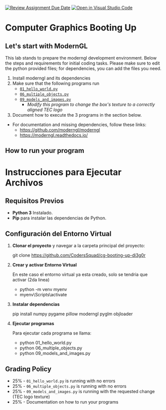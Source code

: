 [![Review Assignment Due Date](https://classroom.github.com/assets/deadline-readme-button-22041afd0340ce965d47ae6ef1cefeee28c7c493a6346c4f15d667ab976d596c.svg)](https://classroom.github.com/a/swKMSSMl)
[![Open in Visual Studio Code](https://classroom.github.com/assets/open-in-vscode-2e0aaae1b6195c2367325f4f02e2d04e9abb55f0b24a779b69b11b9e10269abc.svg)](https://classroom.github.com/online_ide?assignment_repo_id=16850760&assignment_repo_type=AssignmentRepo)
# Computer Graphics Booting Up

## Let's start with ModernGL

This lab stands to prepare the moderngl development environment. Below the steps and requirements for initial coding tasks. Please make sure to edit the python provided files; for dependencies, you can add the files you need.

1. Install moderngl and its dependencies
2. Make sure that the following programs run
    - [`01_hello_world.py`](./01_hello_world.py)
    - [`06_multiple_objects.py`](./06_multiple_objects.py)
    - [`09_models_and_images.py`](./09_models_and_images.py)
        - _Modify this program to change the box's texture to a correctly aligned TEC logo_
3. Document how to execute the 3 programs in the section below.

* For documentation and missing dependencies, follow these links:
    - https://github.com/moderngl/moderngl
    - https://moderngl.readthedocs.io/

## How to run your program

# Instrucciones para Ejecutar Archivos

## Requisitos Previos

- **Python 3** Instalado.
- **Pip** para instalar las dependencias de Python.

## Configuración del Entorno Virtual

1. **Clonar el proyecto** y navegar a la carpeta principal del proyecto:

   git clone https://github.com/CodersSquad/cg-booting-up-di3g0r

2. **Crear y activar Entorno Virtual**

    En este caso el entorno virtual ya esta creado, solo se tendria que activar (2da linea)

    - python -m venv myenv
    - myenv\Scripts\activate

3. **Instalar dependencias**

    pip install numpy pygame pillow moderngl pyglm objloader

4. **Ejecutar programas**

    Para ejecutar cada programa se llama:
    - python 01_hello_world.py 
    - python 06_multiple_objects.py
    - python 09_models_and_images.py 


## Grading Policy

- 25% - `01_hello_world.py` is running with no errors
- 25% - `06_multiple_objects.py` is running with no errors
- 25% - `09_models_and_images.py` is running with the requested change (TEC logo texture)
- 25% - Documentation on how to run your programs